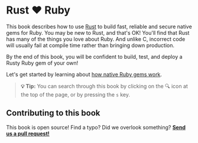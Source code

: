 # Rust ❤️ Ruby

This book describes how to use [Rust][] to build fast, reliable and secure native gems for Ruby. You may be new to Rust,
and that's OK! You'll find that Rust has many of the things you love about Ruby. And unlike C, incorrect code will
usually fail at compile time rather than bringing down production.

By the end of this book, you will be confident to build, test, and deploy a Rusty Ruby gem of your own!

Let's get started by learning about [how native Ruby gems work](./background-and-concepts.html).

> **💡 Tip:** You can search through this book by clicking on the 🔍 icon at the top of the page, or by pressing the `s`
> key.

## Contributing to this book

This book is open source! Find a typo? Did we overlook something? [**Send us a pull request!**][repo]

[rust]: https://www.rust-lang.org
[ruby]: https://www.ruby-lang.org
[repo]: https://github.com/oxidize-rb/rb-sys
